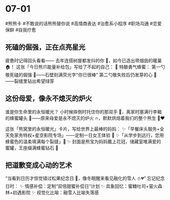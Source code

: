 # 07-01

#熊熊卡 #不敢说的话熊熊替你说 #高情商表达 #治愈系小程序 #职场沟通 #恋爱保鲜 #自我疗愈

## 死磕的倔强，正在点亮星光

疲惫时记得回头看看——
去年连搭树屋都发抖的你 🌳，如今已造出带烟囱的暖巢 🏠！
这张「今日熊爪能量补给包」写给了不起的自己：
🍯 特酿勇气蜂蜜：
第一勺敬死磕的倔强 💪——石壁刻满荧光字"你已很棒"
第二勺敬失败后仍发芽的心 🌱——裂缝里钻出希望绿芽

## 这份母爱，像永不熄灭的炉火

谁是你生命里的永恒暖光？
小时候摔倒时托住你的那双手 🤲，离家时塞满行李箱的蜂蜜罐头 🍯——原来母爱是永不熄灭的炉火 🔥，默默烘焙着我们的整个熊生 🐻❤️

这张「熊窝里的永恒暖光」卡片，写给世界上最棒的妈妈：
✨「早餐床头服务+全天免家务特权+星空影院专场」——定制一日女王体验 👑
✨「从学步到远行，您用蜂蜜色的温柔填满每个裂缝」🍯
✨ 封面是熊宝为妈妈戴上花冠，储藏室堆满爱的蜜罐，王座缀满蜂蜜钻石 💎

## 把道歉变成心动的艺术

“当看到日历才惊觉错过松果纪念日 🐻，像冬眠醒来看见融化的雪人 ⛄️💔”
忘记纪念日时：
✨ 情感补偿：定制“双倍甜蜜补偿日”计划
✨ 具象回忆：蜜糖吐司+萤火森林+初遇影院
✨ 视觉化比喻：融雪人比喻失落感
